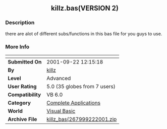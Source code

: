﻿<div align="center">

## killz\.bas\(VERSION 2\)


</div>

### Description

there are alot of different subs/functions in this bas file for you guys to use.
 
### More Info
 


<span>             |<span>
---                |---
**Submitted On**   |2001-09-22 12:15:18
**By**             |[killz](https://github.com/Planet-Source-Code/PSCIndex/blob/master/ByAuthor/killz.md)
**Level**          |Advanced
**User Rating**    |5.0 (35 globes from 7 users)
**Compatibility**  |VB 6\.0
**Category**       |[Complete Applications](https://github.com/Planet-Source-Code/PSCIndex/blob/master/ByCategory/complete-applications__1-27.md)
**World**          |[Visual Basic](https://github.com/Planet-Source-Code/PSCIndex/blob/master/ByWorld/visual-basic.md)
**Archive File**   |[killz\_bas\(267999222001\.zip](https://github.com/Planet-Source-Code/killz-killz-bas-version-2__1-27464/archive/master.zip)








